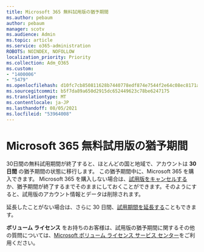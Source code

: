 ```yaml
---
title: Microsoft 365 無料試用版の猶予期間
ms.author: pebaum
author: pebaum
manager: scotv
ms.audience: Admin
ms.topic: article
ms.service: o365-administration
ROBOTS: NOINDEX, NOFOLLOW
localization_priority: Priority
ms.collection: Adm_O365
ms.custom:
- "1400006"
- "5479"
ms.openlocfilehash: d10fc7cb850811628b7440778edf874e7544f2e64c08ec8171ab99642ab0fa6f
ms.sourcegitcommit: b5f7da89a650d2915dc652449623c78be6247175
ms.translationtype: MT
ms.contentlocale: ja-JP
ms.lasthandoff: 08/05/2021
ms.locfileid: "53964008"
---
```

# <a name="grace-period-for-microsoft-365-free-trial"></a>Microsoft 365 無料試用版の猶予期間

30日間の無料試用期間が終了すると、ほとんどの国と地域で、アカウントは **30 日間** の猶予期間の状態に移行します。 この猶予期間中に、Microsoft 365 を購入できます。 Microsoft 365 を購入しない場合は、[試用版をキャンセルする](https://docs.microsoft.com/microsoft-365/commerce/subscriptions/cancel-your-subscription?view=o365-worldwide)か、猶予期間が終了するまでそのままにしておくことができます。そのようにすると、試用版のアカウント情報とデータは削除されます。

延長したことがない場合は、さらに 30 日間、[試用期間を延長する](https://docs.microsoft.com/microsoft-365/commerce/extend-your-trial)こともできます。

**ボリューム ライセンス** をお持ちのお客様は、試用版の猶予期間に関するその他の質問については、[Microsoft ボリューム ライセンス サービス センター](https://support.microsoft.com/help/4471406/how-to-contact-the-microsoft-volume-licensing-service-center)をご利用ください。
